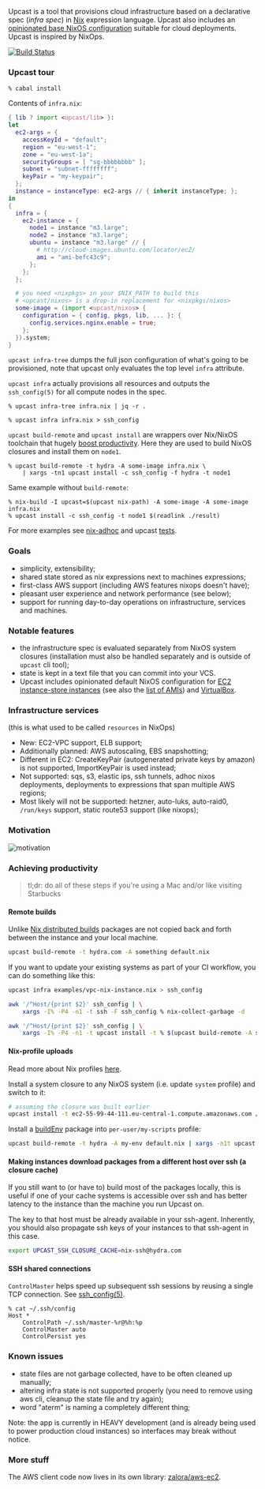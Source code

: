 Upcast is a tool that provisions cloud infrastructure based on a declarative spec (*infra spec*)
in [Nix](http://nixos.org/nix/) expression language.
Upcast also includes an [opinionated base NixOS configuration](https://github.com/zalora/upcast/tree/master/nix/nixos)
suitable for cloud deployments.
Upcast is inspired by NixOps.

[![Build Status](https://travis-ci.org/zalora/upcast.svg?branch=master)](https://travis-ci.org/zalora/upcast)

### Upcast tour

```console
% cabal install
```

Contents of `infra.nix`:
```nix
{ lib ? import <upcast/lib> }:
let
  ec2-args = {
    accessKeyId = "default";
    region = "eu-west-1";
    zone = "eu-west-1a";
    securityGroups = [ "sg-bbbbbbbb" ];
    subnet = "subnet-ffffffff";
    keyPair = "my-keypair";
  };
  instance = instanceType: ec2-args // { inherit instanceType; };
in
{
  infra = {
    ec2-instance = {
      node1 = instance "m3.large";
      node2 = instance "m3.large";
      ubuntu = instance "m3.large" // {
        # http://cloud-images.ubuntu.com/locator/ec2/
        ami = "ami-befc43c9";
      };
    };
  };

  # you need <nixpkgs> in your $NIX_PATH to build this
  # <upcast/nixos> is a drop-in replacement for <nixpkgs/nixos>
  some-image = (import <upcast/nixos> {
    configuration = { config, pkgs, lib, ... }: {
      config.services.nginx.enable = true;
    };
  }).system;
}
```

`upcast infra-tree` dumps the full json configuration of what's going to be provisioned,
note that upcast only evaluates the top level `infra` attribute.

`upcast infra` actually provisions all resources and outputs the `ssh_config(5)` for all compute
nodes in the spec.

```console
% upcast infra-tree infra.nix | jq -r .

% upcast infra infra.nix > ssh_config
```

`upcast build-remote` and `upcast install` are wrappers over Nix/NixOS toolchain
that hugely [boost productivity](#achieving-productivity).
Here they are used to build NixOS closures and install them on `node1`.

```console
% upcast build-remote -t hydra -A some-image infra.nix \
    | xargs -tn1 upcast install -c ssh_config -f hydra -t node1 
```

Same example without `build-remote`:

```console
% nix-build -I upcast=$(upcast nix-path) -A some-image -A some-image infra.nix
% upcast install -c ssh_config -t node1 $(readlink ./result)
```

For more examples see [nix-adhoc](https://github.com/proger/nix-adhoc) and upcast [tests](https://github.com/zalora/upcast/tree/master/test).

### Goals

- simplicity, extensibility;
- shared state stored as nix expressions next to machines expressions;
- first-class AWS support (including AWS features nixops doesn't have);
- pleasant user experience and network performance (see below);
- support for running day-to-day operations on infrastructure, services and machines.

### Notable features

- the infrastructure spec is evaluated separately from NixOS system closures
  (installation must also be handled separately and is outside of `upcast` cli tool);
- state is kept in a text file that you can commit into your VCS.
- Upcast includes opinionated default NixOS configuration for
  [EC2 instance-store instances](https://github.com/zalora/upcast/blob/master/nix/nixos/env-ec2.nix)
  (see also the [list of AMIs](https://github.com/zalora/upcast/blob/master/nix/aws/ec2-amis.nix))
  and [VirtualBox](https://github.com/zalora/upcast/blob/master/nix/nixos/env-virtualbox.nix).

### Infrastructure services

(this is what used to be called `resources` in NixOps)

- New: EC2-VPC support, ELB support;
- Additionally planned: AWS autoscaling, EBS snapshotting;
- Different in EC2: CreateKeyPair (autogenerated private keys by amazon) is not supported, ImportKeyPair is used instead;
- Not supported: sqs, s3, elastic ips, ssh tunnels, adhoc nixos deployments,
                 deployments to expressions that span multiple AWS regions;
- Most likely will not be supported: hetzner, auto-luks, auto-raid0, `/run/keys` support, static route53 support (like nixops);

### Motivation

![motivation](http://i.imgur.com/HY2Gtk5.png)


### Achieving productivity


> tl;dr: do all of these steps if you're using a Mac and/or like visiting Starbucks

#### Remote builds

Unlike [Nix distributed builds](http://nixos.org/nix/manual/#chap-distributed-builds)
packages are not copied back and forth between the instance and your local machine.

```bash
upcast build-remote -t hydra.com -A something default.nix
```

If you want to update your existing systems as part of your CI workflow, you can do something like this:

```bash
upcast infra examples/vpc-nix-instance.nix > ssh_config

awk '/^Host/{print $2}' ssh_config | \
    xargs -I% -P4 -n1 -t ssh -F ssh_config % nix-collect-garbage -d

awk '/^Host/{print $2}' ssh_config | \
    xargs -I% -P4 -n1 -t upcast install -t % $(upcast build-remote -A some-system blah.nix)
```

#### Nix-profile uploads

Read more about Nix profiles [here](http://nixos.org/nix/manual/#sec-profiles).

Install a system closure to any NixOS system (i.e. update `system` profile) and switch to it:

```bash
# assuming the closure was built earlier
upcast install -t ec2-55-99-44-111.eu-central-1.compute.amazonaws.com /nix/store/72q9sd9an61h0h1pa4ydz7qa1cdpf0mj-nixos-14.10pre-git
```

Install a [buildEnv](https://github.com/NixOS/nixpkgs/blob/d232390d5dc3dcf912e76ea160aea62f049918e1/pkgs/build-support/buildenv/default.nix) package into `per-user/my-scripts` profile:

```bash
upcast build-remote -t hydra -A my-env default.nix | xargs -n1t upcast install -f hydra -p /nix/var/nix/profiles/per-user/my-scripts -t target-instance
```

#### Making instances download packages from a different host over ssh (a closure cache)

If you still want to (or have to) build most of the packages locally,
this is useful if one of your cache systems is accessible over ssh
and has better latency to the instance than the machine you run Upcast on.  

The key to that host must be already available in your ssh-agent.
Inherently, you should also propagate ssh keys of your instances to
that ssh-agent in this case.

```bash
export UPCAST_SSH_CLOSURE_CACHE=nix-ssh@hydra.com
```

#### SSH shared connections

`ControlMaster` helps speed up subsequent ssh sessions by reusing a single TCP connection. See [ssh_config(5)](http://www.openbsd.org/cgi-bin/man.cgi/OpenBSD-current/man5/ssh_config.5?query=ssh_config).

```console
% cat ~/.ssh/config
Host *
    ControlPath ~/.ssh/master-%r@%h:%p
    ControlMaster auto
    ControlPersist yes
```

### Known issues

- state files are not garbage collected, have to be often cleaned up manually;
- altering infra state is not supported properly (you need to remove using aws cli, cleanup the state file and try again);
- word "aterm" is naming a completely different thing;

Note: the app is currently in HEAVY development (and is already being used to power production cloud instances)
so interfaces may break without notice.

### More stuff

The AWS client code now lives in its own library: [zalora/aws-ec2](https://github.com/zalora/aws-ec2).
